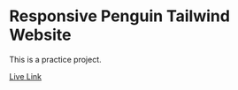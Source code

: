 # Responsive Penguin Tailwind Website

This is a practice project.

[Live Link](https://tahmid122.github.io/penguin-tailwind/)
